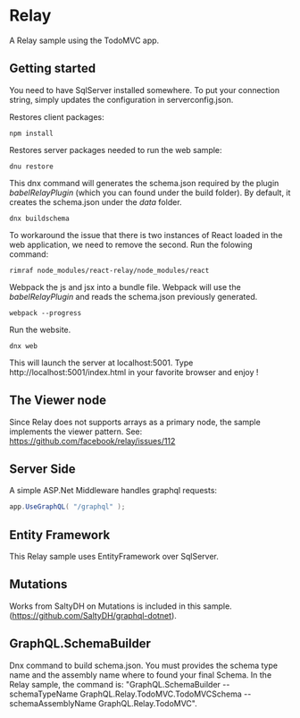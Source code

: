 Relay
==
A Relay sample using the TodoMVC app.

Getting started
---

You need to have SqlServer installed somewhere. To put your connection string, simply updates the configuration in serverconfig.json.

Restores client packages:
```
npm install
```

Restores server packages needed to run the web sample:
```
dnu restore
```

This dnx command will generates the schema.json required by the plugin *babelRelayPlugin* (which you can found under the build folder).
By default, it creates the schema.json under the *data* folder.
```
dnx buildschema
```

To workaround the issue that there is two instances of React loaded in the web application, we need to remove the second.
Run the folowing command:
```
rimraf node_modules/react-relay/node_modules/react
```

Webpack the js and jsx into a bundle file.  Webpack will use the *babelRelayPlugin* and reads the schema.json previously generated.
```
webpack --progress
```

Run the website. 
```
dnx web
```

This will launch the server at localhost:5001.
Type http://localhost:5001/index.html in your favorite browser and enjoy !

The Viewer node
---

Since Relay does not supports arrays as a primary node, the sample implements the viewer pattern.
See: https://github.com/facebook/relay/issues/112

Server Side
---
A simple ASP.Net Middleware handles graphql requests:
```csharp
app.UseGraphQL( "/graphql" ); 
```

Entity Framework
---
This Relay sample uses EntityFramework over SqlServer.

Mutations
---
Works from SaltyDH on Mutations is included in this sample. (https://github.com/SaltyDH/graphql-dotnet).

GraphQL.SchemaBuilder
---
Dnx command to build schema.json.
You must provides the schema type name and the assembly name where to found your final Schema.
In the Relay sample, the command is:  "GraphQL.SchemaBuilder --schemaTypeName GraphQL.Relay.TodoMVC.TodoMVCSchema --schemaAssemblyName GraphQL.Relay.TodoMVC".
